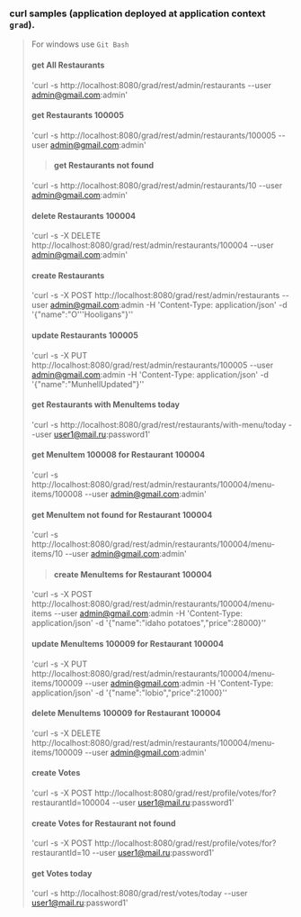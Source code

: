 ### curl samples (application deployed at application context `grad`).

> For windows use `Git Bash`
>
> #### get All Restaurants
> 'curl -s http://localhost:8080/grad/rest/admin/restaurants --user admin@gmail.com:admin'
>
> #### get Restaurants 100005
> 'curl -s http://localhost:8080/grad/rest/admin/restaurants/100005 --user admin@gmail.com:admin'
>
> > #### get Restaurants not found
> 'curl -s http://localhost:8080/grad/rest/admin/restaurants/10 --user admin@gmail.com:admin'
> 
> #### delete Restaurants 100004
> 'curl -s -X DELETE http://localhost:8080/grad/rest/admin/restaurants/100004 --user admin@gmail.com:admin'
>
> #### create Restaurants
> 'curl -s -X POST http://localhost:8080/grad/rest/admin/restaurants  --user admin@gmail.com:admin -H 'Content-Type: application/json' -d '{"name":"O'\''Hooligans"}''
>
> #### update Restaurants 100005
> 'curl -s -X PUT http://localhost:8080/grad/rest/admin/restaurants/100005  --user admin@gmail.com:admin -H 'Content-Type: application/json' -d '{"name":"MunhellUpdated"}''
> 
> #### get Restaurants with MenuItems today
> 'curl -s http://localhost:8080/grad/rest/restaurants/with-menu/today --user user1@mail.ru:password1'
> 
> #### get MenuItem 100008 for Restaurant 100004
> 'curl -s http://localhost:8080/grad/rest/admin/restaurants/100004/menu-items/100008 --user admin@gmail.com:admin'
> 
>  #### get MenuItem not found for Restaurant 100004
> 'curl -s http://localhost:8080/grad/rest/admin/restaurants/100004/menu-items/10 --user admin@gmail.com:admin'
> 
> > #### create MenuItems for Restaurant 100004
> 'curl -s -X POST http://localhost:8080/grad/rest/admin/restaurants/100004/menu-items  --user admin@gmail.com:admin -H 'Content-Type: application/json' -d '{"name":"idaho potatoes","price":28000}''
> 
> #### update MenuItems 100009 for Restaurant 100004
> 'curl -s -X PUT http://localhost:8080/grad/rest/admin/restaurants/100004/menu-items/100009  --user admin@gmail.com:admin -H 'Content-Type: application/json' -d '{"name":"lobio","price":21000}''
> 
> #### delete MenuItems 100009 for Restaurant 100004
> 'curl -s -X DELETE http://localhost:8080/grad/rest/admin/restaurants/100004/menu-items/100009  --user admin@gmail.com:admin'
> 
> #### create Votes
> 'curl -s -X POST http://localhost:8080/grad/rest/profile/votes/for?restaurantId=100004 --user user1@mail.ru:password1'
> 
>  #### create Votes for Restaurant not found
> 'curl -s -X POST http://localhost:8080/grad/rest/profile/votes/for?restaurantId=10 --user user1@mail.ru:password1'
> 
> #### get Votes today
> 'curl -s http://localhost:8080/grad/rest/votes/today --user user1@mail.ru:password1'